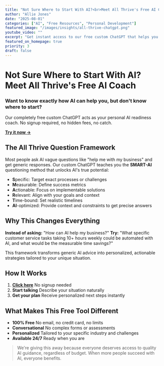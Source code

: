 ```yaml
---
title: "Not Sure Where to Start With AI?<br>Meet All Thrive's Free AI Coach GPT"
author: "Allie Jones"
date: "2025-08-01"
categories: ["AI", "Free Resources", "Personal Development"]
featured_image: "/images/insights/all-thrive-chatgpt.png"
youtube_video: ""
excerpt: "Get instant access to our free custom ChatGPT that helps you discover exactly how AI can transform your life and work. No signup required."
featured_on_homepage: true
priority: 3
draft: false
---
```


# Not Sure Where to Start With AI?<br>Meet All Thrive's Free AI Coach

### Want to know exactly how AI can help you, but don't know where to start?
Our completely free custom ChatGPT acts as your personal AI readiness coach. No signup required, no hidden fees, no catch.

**[Try it now →](https://chatgpt.com/g/g-68ace83f6b88819194a56c72aabfa62e-all-thrive-ai)** 
## The All Thrive Question Framework

Most people ask AI vague questions like "help me with my business" and get generic responses. Our custom ChatGPT teaches you the **SMART-AI** questioning method that unlocks AI's true potential:

- **S**pecific: Target exact processes or challenges
- **M**easurable: Define success metrics  
- **A**ctionable: Focus on implementable solutions
- **R**elevant: Align with your goals and context
- **T**ime-bound: Set realistic timelines
- **AI**-optimized: Provide context and constraints to get precise answers

## Why This Changes Everything

**Instead of asking:** "How can AI help my business?"
**Try:** "What specific customer service tasks taking 10+ hours weekly could be automated with AI, and what would be the measurable time savings?"

This framework transforms generic AI advice into personalized, actionable strategies tailored to your unique situation.

## How It Works

1. **[Click here](https://chatgpt.com/g/g-68ace83f6b88819194a56c72aabfa62e-all-thrive-ai)** No signup needed
2. **Start talking** Describe your situation naturally
3. **Get your plan** Receive personalized next steps instantly

## What Makes This Free Tool Different

- **100% Free** No email, no credit card, no limits
- **Conversational** No complex forms or assessments
- **Personalized** Tailored to your specific industry and challenges
- **Available 24/7** Ready when you are

> We're giving this away because everyone deserves access to quality AI guidance, regardless of budget. When more people succeed with AI, everyone benefits.


